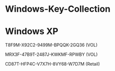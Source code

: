 # Windows-Key-Collection

# Windows XP
T8F9M-X92C2-9499M-BPQQK-2GQ36 (VOL)

MRX3F-47B9T-2487J-KWKMF-RPWBY (VOL)

CD87T-HFP4C-V7X7H-8VY68-W7D7M (Retail)
